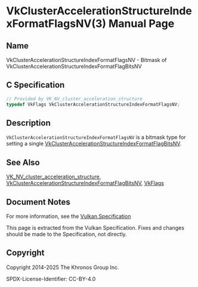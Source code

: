 # VkClusterAccelerationStructureIndexFormatFlagsNV(3) Manual Page

## Name

VkClusterAccelerationStructureIndexFormatFlagsNV - Bitmask of VkClusterAccelerationStructureIndexFormatFlagBitsNV



## [](#_c_specification)C Specification

```c++
// Provided by VK_NV_cluster_acceleration_structure
typedef VkFlags VkClusterAccelerationStructureIndexFormatFlagsNV;
```

## [](#_description)Description

`VkClusterAccelerationStructureIndexFormatFlagsNV` is a bitmask type for setting a single [VkClusterAccelerationStructureIndexFormatFlagBitsNV](https://registry.khronos.org/vulkan/specs/latest/man/html/VkClusterAccelerationStructureIndexFormatFlagBitsNV.html).

## [](#_see_also)See Also

[VK\_NV\_cluster\_acceleration\_structure](https://registry.khronos.org/vulkan/specs/latest/man/html/VK_NV_cluster_acceleration_structure.html), [VkClusterAccelerationStructureIndexFormatFlagBitsNV](https://registry.khronos.org/vulkan/specs/latest/man/html/VkClusterAccelerationStructureIndexFormatFlagBitsNV.html), [VkFlags](https://registry.khronos.org/vulkan/specs/latest/man/html/VkFlags.html)

## [](#_document_notes)Document Notes

For more information, see the [Vulkan Specification](https://registry.khronos.org/vulkan/specs/latest/html/vkspec.html#VkClusterAccelerationStructureIndexFormatFlagsNV)

This page is extracted from the Vulkan Specification. Fixes and changes should be made to the Specification, not directly.

## [](#_copyright)Copyright

Copyright 2014-2025 The Khronos Group Inc.

SPDX-License-Identifier: CC-BY-4.0